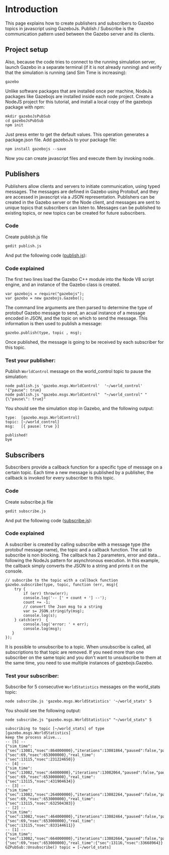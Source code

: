 # Introduction

This page explains how to create publishers and subscribers to Gazebo topics in javascript using GazeboJs. Publish / Subscribe is the communication pattern used between the Gazebo server and its clients.


## Project setup

Also, because the code tries to connect to the running simulation server, launch Gazebo in a separate terminal (if it is not already running) and verify that the simulation is running (and Sim Time is increasing):

    gazebo

Unlike software packages that are installed once per machine, NodeJs packages like Gazebojs are installed inside each node project. Create a NodeJS project for this tutorial, and install a local copy of the gazebojs package with npm:

    mkdir gazeboJsPubSub
    cd gazeboJsPubSub
    npm init

Just press enter to get the default values. This operation generates a package.json file. Add gazeboJs to your package file:

    npm install gazebojs --save

Now you can create javascript files and execute them by invoking node.



## Publishers

Publishers allow clients and servers to initiate communication, using typed messages. The messages are defined in Gazebo using Protobuf, and they are accessed in javascript via a JSON representation. Publishers can be created in the Gazebo server or the Node client, and messages are sent to unique topics that subscribers can listen to. Messages can be published to existing topics, or new topics can be created for future subscribers.


### Code
Create  publish.js file

    gedit publish.js

And put the following code ([publish.js](https://bitbucket.org/osrf/gazebojs/raw/default/examples/publish.js)):

<include src='https://bitbucket.org/osrf/gazebojs/raw/default/examples/publish.js' />


### Code explained

The first two lines load the Gazebo C++ module into the Node V8 script engine, and an instance of the Gazebo class is created.

~~~
var gazebojs = require("gazebojs");
var gazebo = new gazebojs.Gazebo();
~~~

The command line arguments are then parsed to determine the type of protobuf Gazebo message to send, an acual instance of a message encoded in JSON, and the topic on which to send the message.
This information is then used to publish a message:

~~~
gazebo.publish(type, topic , msg);
~~~

Once published, the message is going to be received by each subscriber for this topic.
 

### Test your publisher:


Publish `WorldControl` message on the world_control topic to pause the simulation:

    node publish.js 'gazebo.msgs.WorldControl'  '~/world_control' '{"pause": true}
    node publish.js "gazebo.msgs.WorldControl"  "~/world_control" "{\"pause\": true}"

You should see the simulation stop in Gazebo, and the following output:

~~~
type:  [gazebo.msgs.WorldControl]
topic: [~/world_control]
msg:   [{ pause: true }]

published!
bye
~~~


## Subscribers

Subscribers provide a callback function for a specific type of message on a certain topic. Each time a new message is published by a publisher, the callback is invoked for every subscriber to this topic.

### Code
Create subscribe.js file

    gedit subscribe.js

And put the following code ([subscribe.js](https://bitbucket.org/osrf/gazebojs/raw/default/examples/subscribe.js)):


<include src='https://bitbucket.org/osrf/gazebojs/raw/default/examples/subscribe.js' />

### Code explained

A subscriber is created by calling subscribe with a message type (the protobuf message name), the topic and a callback function. The call to subscribe is non blocking. The callback has 2 parameters, error and data... following the NodeJs pattern for asynchronous execution.
In this example, the callback simply converts the JSON to a string and prints it on the console.

~~~
// subscribe to the topic with a callback function
gazebo.subscribe(type, topic, function (err, msg){
    try {
        if (err) throw(err);
        console.log('-- [' + count + '] --');
        count += -1;
        // convert the Json msg to a string
        var s= JSON.stringify(msg);
        console.log(s);
    } catch(err)  {
        console.log('error: ' + err);
        console.log(msg);
   }
});
~~~

It is possible to unsubscribe to a topic. When unsubscribe is called, all subscriptions to that topic are removed. If you need more than one subscriber on the same topic and you don't want to unsubscribe to them at the same time, you need to use multiple instances of gazebojs.Gazebo.

### Test your subscriber:


Subscribe for 5 consecutive `WorldStatistics` messages on the world_stats topic:

    node subscribe.js 'gazebo.msgs.WorldStatistics' '~/world_stats' 5

You should see the following output:

~~~
node subscribe.js "gazebo.msgs.WorldStatistics" "~/world_stats" 5

subscribing to topic [~/world_stats] of type [gazebo.msgs.WorldStatistics]
keep the process alive...
-- [5] --
{"sim_time":{"sec":13081,"nsec":864000000},"iterations":13081864,"paused":false,"pause_time":{"sec":69,"nsec":653000000},"real_time":{"sec":13115,"nsec":231224650}}
-- [4] --
{"sim_time":{"sec":13082,"nsec":64000000},"iterations":13082064,"paused":false,"pause_time":{"sec":69,"nsec":653000000},"real_time":{"sec":13115,"nsec":431904634}}
-- [3] --
{"sim_time":{"sec":13082,"nsec":264000000},"iterations":13082264,"paused":false,"pause_time":{"sec":69,"nsec":653000000},"real_time":{"sec":13115,"nsec":632504383}}
-- [2] --
{"sim_time":{"sec":13082,"nsec":464000000},"iterations":13082464,"paused":false,"pause_time":{"sec":69,"nsec":653000000},"real_time":{"sec":13115,"nsec":833144611}}
-- [1] --
{"sim_time":{"sec":13082,"nsec":664000000},"iterations":13082664,"paused":false,"pause_time":{"sec":69,"nsec":653000000},"real_time":{"sec":13116,"nsec":33668964}}
GZPubSub::Unsubscribe() topic = [~/world_stats]
~~~


